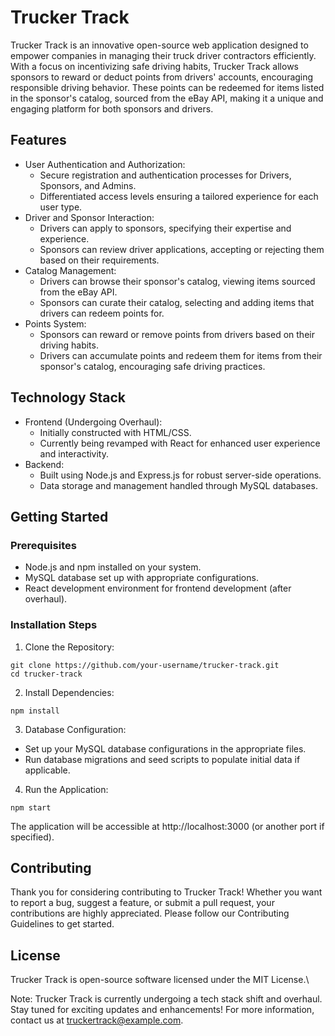 # Trucker Track
Trucker Track is an innovative open-source web application designed to empower companies in managing their truck driver contractors efficiently. With a focus on incentivizing safe driving habits, Trucker Track allows sponsors to reward or deduct points from drivers' accounts, encouraging responsible driving behavior. These points can be redeemed for items listed in the sponsor's catalog, sourced from the eBay API, making it a unique and engaging platform for both sponsors and drivers.

## Features
* User Authentication and Authorization:
    * Secure registration and authentication processes for Drivers, Sponsors, and Admins.
    * Differentiated access levels ensuring a tailored experience for each user type.
* Driver and Sponsor Interaction:
    * Drivers can apply to sponsors, specifying their expertise and experience.
    * Sponsors can review driver applications, accepting or rejecting them based on their requirements.
* Catalog Management:
    * Drivers can browse their sponsor's catalog, viewing items sourced from the eBay API.
    * Sponsors can curate their catalog, selecting and adding items that drivers can redeem points for.
* Points System:        
    * Sponsors can reward or remove points from drivers based on their driving habits.
    * Drivers can accumulate points and redeem them for items from their sponsor's catalog, encouraging safe driving practices.
## Technology Stack
* Frontend (Undergoing Overhaul):
    * Initially constructed with HTML/CSS.
    * Currently being revamped with React for enhanced user experience and interactivity.
* Backend:
    * Built using Node.js and Express.js for robust server-side operations.
    * Data storage and management handled through MySQL databases.
## Getting Started
### Prerequisites
* Node.js and npm installed on your system.
* MySQL database set up with appropriate configurations.
* React development environment for frontend development (after overhaul).
### Installation Steps
1. Clone the Repository:
```
git clone https://github.com/your-username/trucker-track.git
cd trucker-track
```
2. Install Dependencies:
```
npm install
```
3. Database Configuration:
* Set up your MySQL database configurations in the appropriate files.
* Run database migrations and seed scripts to populate initial data if applicable.
4. Run the Application:
```
npm start
```
The application will be accessible at http://localhost:3000 (or another port if specified).

## Contributing
Thank you for considering contributing to Trucker Track! Whether you want to report a bug, suggest a feature, or submit a pull request, your contributions are highly appreciated. Please follow our Contributing Guidelines to get started.

## License
Trucker Track is open-source software licensed under the MIT License.\\

Note: Trucker Track is currently undergoing a tech stack shift and overhaul. Stay tuned for exciting updates and enhancements! For more information, contact us at truckertrack@example.com.


